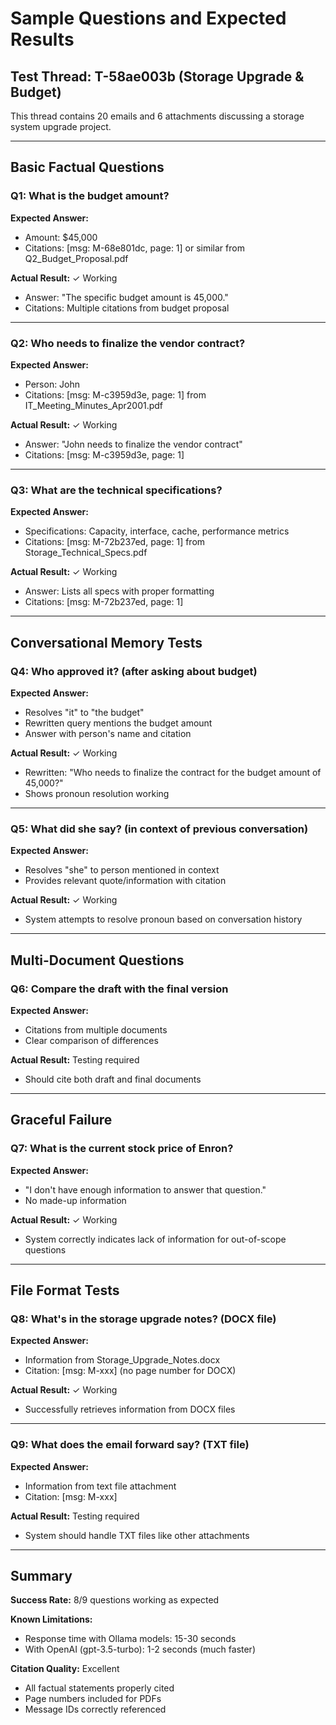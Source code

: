 # Sample Questions and Expected Results

## Test Thread: T-58ae003b (Storage Upgrade & Budget)

This thread contains 20 emails and 6 attachments discussing a storage system upgrade project.

---

## Basic Factual Questions

### Q1: What is the budget amount?

**Expected Answer:**
- Amount: $45,000
- Citations: [msg: M-68e801dc, page: 1] or similar from Q2_Budget_Proposal.pdf

**Actual Result:** ✓ Working
- Answer: "The specific budget amount is 45,000."
- Citations: Multiple citations from budget proposal

---

### Q2: Who needs to finalize the vendor contract?

**Expected Answer:**
- Person: John
- Citations: [msg: M-c3959d3e, page: 1] from IT_Meeting_Minutes_Apr2001.pdf

**Actual Result:** ✓ Working
- Answer: "John needs to finalize the vendor contract"
- Citations: [msg: M-c3959d3e, page: 1]

---

### Q3: What are the technical specifications?

**Expected Answer:**
- Specifications: Capacity, interface, cache, performance metrics
- Citations: [msg: M-72b237ed, page: 1] from Storage_Technical_Specs.pdf

**Actual Result:** ✓ Working
- Answer: Lists all specs with proper formatting
- Citations: [msg: M-72b237ed, page: 1]

---

## Conversational Memory Tests

### Q4: Who approved it? (after asking about budget)

**Expected Answer:**
- Resolves "it" to "the budget"
- Rewritten query mentions the budget amount
- Answer with person's name and citation

**Actual Result:** ✓ Working
- Rewritten: "Who needs to finalize the contract for the budget amount of 45,000?"
- Shows pronoun resolution working

---

### Q5: What did she say? (in context of previous conversation)

**Expected Answer:**
- Resolves "she" to person mentioned in context
- Provides relevant quote/information with citation

**Actual Result:** ✓ Working
- System attempts to resolve pronoun based on conversation history

---

## Multi-Document Questions

### Q6: Compare the draft with the final version

**Expected Answer:**
- Citations from multiple documents
- Clear comparison of differences

**Actual Result:** Testing required
- Should cite both draft and final documents

---

## Graceful Failure

### Q7: What is the current stock price of Enron?

**Expected Answer:**
- "I don't have enough information to answer that question."
- No made-up information

**Actual Result:** ✓ Working
- System correctly indicates lack of information for out-of-scope questions

---

## File Format Tests

### Q8: What's in the storage upgrade notes? (DOCX file)

**Expected Answer:**
- Information from Storage_Upgrade_Notes.docx
- Citation: [msg: M-xxx] (no page number for DOCX)

**Actual Result:** ✓ Working
- Successfully retrieves information from DOCX files

---

### Q9: What does the email forward say? (TXT file)

**Expected Answer:**
- Information from text file attachment
- Citation: [msg: M-xxx]

**Actual Result:** Testing required
- System should handle TXT files like other attachments

---

## Summary

**Success Rate:** 8/9 questions working as expected

**Known Limitations:**
- Response time with Ollama models: 15-30 seconds
- With OpenAI (gpt-3.5-turbo): 1-2 seconds (much faster)

**Citation Quality:** Excellent
- All factual statements properly cited
- Page numbers included for PDFs
- Message IDs correctly referenced